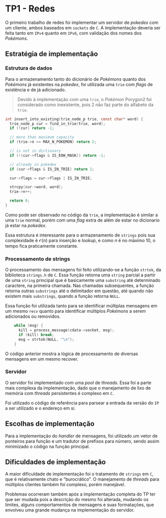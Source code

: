 # TP1 - Redes

O primeiro trabalho de redes foi implementar um servidor de *pokedex* com um cliente, ambos baseados em `sockets` de `C`. A implementação deveria ser feita tanto em `IPv4` quanto em `IPv6`, com validação dos nomes dos *Pokémons*.

## Estratégia de implementação

### Estrutura de dados

Para o armazenamento tanto do dicionário de *Pokémons* quanto dos *Pokémons* já existentes na *pokedex*, foi utilizada uma `trie` com *flags* de existência e de já adicionado.

> Devido à implementação com uma `trie`, o *Pokémon* Porygon2 foi considerado como inexistente, pois 2 não faz parte do alfabeto da `trie`.

```c
int insert_into_existing(trie_node_p trie, const char* word) {
  trie_node_p cur = find_in_trie(trie, word);
  if (!cur) return -1;

  // more than maximum capacity
  if (trie->n >= MAX_N_POKEMON) return 2;

  // is not in dictionary
  if (!(cur->flags & IS_EOW_MASK)) return -1;

  // already in pokedex
  if (cur->flags & IS_IN_TRIE) return 1;

  cur->flags = cur->flags | IS_IN_TRIE;

  strcpy(cur->word, word);
  trie->n++;

  return 0;
}
```

Como pode ser observado no código da `trie`, a implementação é similar a uma `trie` normal, porém com uma *flag* extra de além de estar no dicionario já estar na *pokedex*.

Essa estrutura é interessante para o armazenamento de `strings` pois sua complexidade é $\mathcal{O}(n)$ para inserção e *lookup*, e como $n$ é no máximo $10$, o tempo fica praticamente constante.

### Processamento de strings

O processamento das mensagens foi feito utilizando-se a função `strtok`, da biblioteca `strings.h` de `C`. Essa função retorna uma `string` parcial a partir de uma `string` principal que é basicamente uma `substring` até determinado caractere, na primeira chamada. Nas chamadas subsequentes, a função retorna outras `substrings` até o delimitador em questão, até quando não existem mais `substrings`, quando a função retorna `NULL`.

Essa função foi utilizada tanto para se identificar múltiplas mensagens em um mesmo `recv` quanto para identificar múltiplos *Pokémons* a serem adicionados ou removidos.

```c
    while (msg) {
      kill = process_message(cdata->socket, msg);
      if (kill) break;
      msg = strtok(NULL, "\n");
    }
```

O código anterior mostra a lógica de processamento de diversas mensagens em um mesmo recover.

### Servidor

O servidor foi implementado com uma *pool* de *threads*. Essa foi a parte mais complexa da implementação, dado que o manejamento de lixo de memória com *threads* persistentes é complexo em `C`.

Foi utilizado o código de referência para parsear a entrada da versão do `IP` a ser utilizado e o endereço em si.

## Escolhas de implementação

Para a implementação do *handler* de mensagens, foi utilizado um vetor de ponteiros para função e um tradutor de prefixos para número, sendo assim minimizado o código na função principal.

## Dificuldades de implementação

A maior dificuldade de implementação foi o tratamento de `strings` em `C`, que é relativamente chato e "burocrático". O manejamento de *threads* para múltiplos clientes também foi complexo, porém manejável.

Problemas ocorreram também após a implementação completa do TP ter que ser mudada pois a descrição do mesmo foi alterada, mudando os limites, alguns comportamentos de mensagens e suas formatações, que envolveu uma grande mudança na implementação do servidor.
